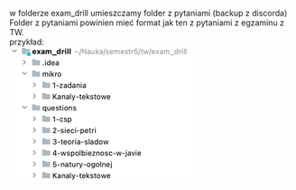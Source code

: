 w folderze exam_drill umieszczamy folder z pytaniami (backup z discorda)  
Folder z pytaniami powinien mieć format jak ten z pytaniami z egzaminu z TW.  
przykład:  
![img_2.png](img_2.png)